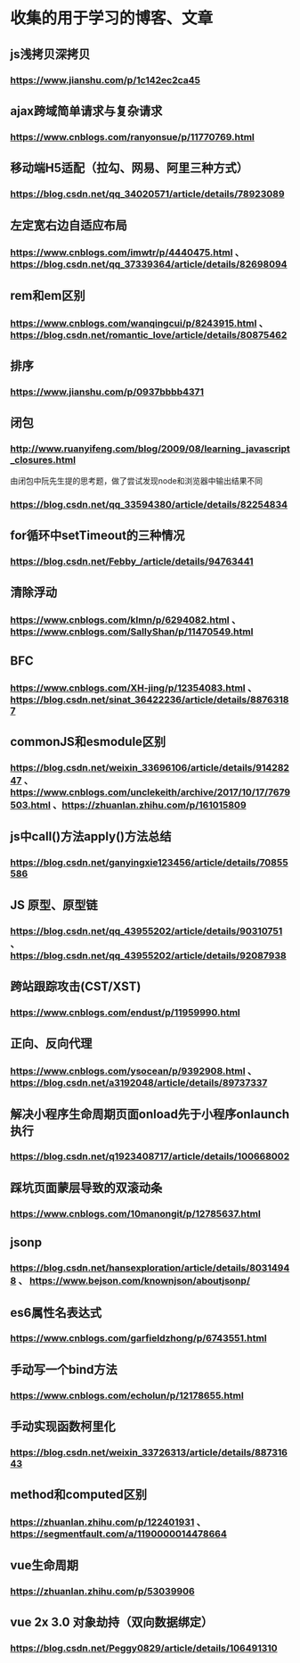 # 收集的用于学习的博客、文章
## js浅拷贝深拷贝
### https://www.jianshu.com/p/1c142ec2ca45

## ajax跨域简单请求与复杂请求
### https://www.cnblogs.com/ranyonsue/p/11770769.html

## 移动端H5适配（拉勾、网易、阿里三种方式）
### https://blog.csdn.net/qq_34020571/article/details/78923089

## 左定宽右边自适应布局
### https://www.cnblogs.com/imwtr/p/4440475.html 、 https://blog.csdn.net/qq_37339364/article/details/82698094

## rem和em区别
### https://www.cnblogs.com/wanqingcui/p/8243915.html 、 https://blog.csdn.net/romantic_love/article/details/80875462

## 排序
### https://www.jianshu.com/p/0937bbbb4371

## 闭包
### http://www.ruanyifeng.com/blog/2009/08/learning_javascript_closures.html
由闭包中阮先生提的思考题，做了尝试发现node和浏览器中输出结果不同 
### https://blog.csdn.net/qq_33594380/article/details/82254834

## for循环中setTimeout的三种情况
### https://blog.csdn.net/Febby_/article/details/94763441

## 清除浮动
### https://www.cnblogs.com/klmn/p/6294082.html 、 https://www.cnblogs.com/SallyShan/p/11470549.html

## BFC
### https://www.cnblogs.com/XH-jing/p/12354083.html 、 https://blog.csdn.net/sinat_36422236/article/details/88763187

## commonJS和esmodule区别
### https://blog.csdn.net/weixin_33696106/article/details/91428247 、 https://www.cnblogs.com/unclekeith/archive/2017/10/17/7679503.html 、https://zhuanlan.zhihu.com/p/161015809

## js中call()方法apply()方法总结
### https://blog.csdn.net/ganyingxie123456/article/details/70855586

## JS 原型、原型链
### https://blog.csdn.net/qq_43955202/article/details/90310751 、 https://blog.csdn.net/qq_43955202/article/details/92087938

## 跨站跟踪攻击(CST/XST)
### https://www.cnblogs.com/endust/p/11959990.html

## 正向、反向代理
### https://www.cnblogs.com/ysocean/p/9392908.html 、 https://blog.csdn.net/a3192048/article/details/89737337

## 解决小程序生命周期页面onload先于小程序onlaunch执行
### https://blog.csdn.net/q1923408717/article/details/100668002

## 踩坑页面蒙层导致的双滚动条
### https://www.cnblogs.com/10manongit/p/12785637.html

## jsonp
### https://blog.csdn.net/hansexploration/article/details/80314948 、 https://www.bejson.com/knownjson/aboutjsonp/

## es6属性名表达式
### https://www.cnblogs.com/garfieldzhong/p/6743551.html

## 手动写一个bind方法
### https://www.cnblogs.com/echolun/p/12178655.html

## 手动实现函数柯里化
### https://blog.csdn.net/weixin_33726313/article/details/88731643

## method和computed区别
### https://zhuanlan.zhihu.com/p/122401931 、 https://segmentfault.com/a/1190000014478664

## vue生命周期
### https://zhuanlan.zhihu.com/p/53039906

## vue 2x 3.0 对象劫持（双向数据绑定）
### https://blog.csdn.net/Peggy0829/article/details/106491310

